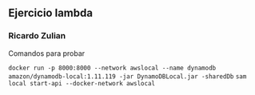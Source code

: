 ## Ejercicio lambda
### Ricardo Zulian

Comandos para probar 

`docker run -p 8000:8000 --network awslocal --name dynamodb amazon/dynamodb-local:1.11.119 -jar DynamoDBLocal.jar -sharedDb`
`sam local start-api --docker-network awslocal`

